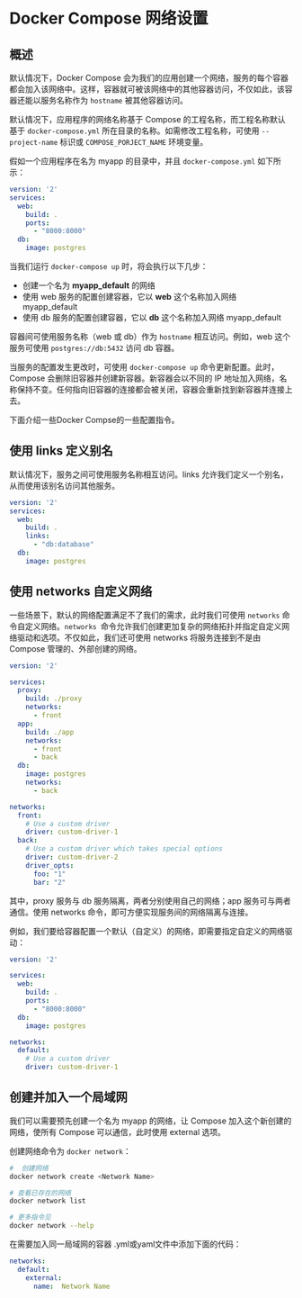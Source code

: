 # Docker Compose 网络设置

## 概述

默认情况下，Docker Compose 会为我们的应用创建一个网络，服务的每个容器都会加入该网络中。这样，容器就可被该网络中的其他容器访问，不仅如此，该容器还能以服务名称作为 `hostname` 被其他容器访问。

默认情况下，应用程序的网络名称基于 Compose 的工程名称，而工程名称默认基于 `docker-compose.yml` 所在目录的名称。如需修改工程名称，可使用 `--project-name` 标识或 `COMPOSE_PORJECT_NAME` 环境变量。

假如一个应用程序在名为 myapp 的目录中，并且 `docker-compose.yml` 如下所示：

```yaml
version: '2'
services:
  web:
    build: .
    ports:
      - "8000:8000"
  db:
    image: postgres
```

当我们运行 `docker-compose up` 时，将会执行以下几步：

- 创建一个名为 **myapp_default** 的网络
- 使用 web 服务的配置创建容器，它以 **web** 这个名称加入网络 myapp_default
- 使用 db 服务的配置创建容器，它以 **db** 这个名称加入网络 myapp_default

容器间可使用服务名称（web 或 db）作为 `hostname` 相互访问。例如，web 这个服务可使用 `postgres://db:5432` 访问 db 容器。

当服务的配置发生更改时，可使用 `docker-compose up` 命令更新配置。此时，Compose 会删除旧容器并创建新容器。新容器会以不同的 IP 地址加入网络，名称保持不变。任何指向旧容器的连接都会被关闭，容器会重新找到新容器并连接上去。

下面介绍一些Docker Compse的一些配置指令。

## 使用 links 定义别名

默认情况下，服务之间可使用服务名称相互访问。links 允许我们定义一个别名，从而使用该别名访问其他服务。

```yaml
version: '2'
services:
  web:
    build: .
    links:
      - "db:database"
  db:
    image: postgres
```



## 使用 networks 自定义网络

一些场景下，默认的网络配置满足不了我们的需求，此时我们可使用 `networks` 命令自定义网络。`networks `命令允许我们创建更加复杂的网络拓扑并指定自定义网络驱动和选项。不仅如此，我们还可使用 networks 将服务连接到不是由 Compose 管理的、外部创建的网络。

```yaml
version: '2'

services:
  proxy:
    build: ./proxy
    networks:
      - front
  app:
    build: ./app
    networks:
      - front
      - back
  db:
    image: postgres
    networks:
      - back

networks:
  front:
    # Use a custom driver
    driver: custom-driver-1
  back:
    # Use a custom driver which takes special options
    driver: custom-driver-2
    driver_opts:
      foo: "1"
      bar: "2"
```

其中，proxy 服务与 db 服务隔离，两者分别使用自己的网络；app 服务可与两者通信。使用 networks 命令，即可方便实现服务间的网络隔离与连接。

例如，我们要给容器配置一个默认（自定义）的网络，即需要指定自定义的网络驱动：

```yaml
version: '2'

services:
  web:
    build: .
    ports:
      - "8000:8000"
  db:
    image: postgres

networks:
  default:
    # Use a custom driver
    driver: custom-driver-1
```



## 创建并加入一个局域网

我们可以需要预先创建一个名为 myapp 的网络，让 Compose  加入这个新创建的网络，使所有 Compose  可以通信，此时使用 external 选项。

创建网络命令为 `docker network`：

```bash
#  创建网络
docker network create <Network Name>

# 查看已存在的网络
docker network list

# 更多指令见
docker network --help
```

在需要加入同一局域网的容器  .yml或yaml文件中添加下面的代码：

```yaml
networks:
  default:
    external:
      name:  Network Name
```



